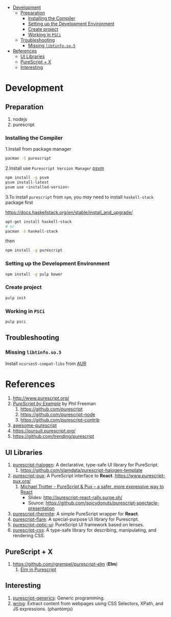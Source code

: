 - [Development](#org0ac769c)
  - [Preparation](#orgafdb365)
    - [Installing the Compiler](#org7863738)
    - [Setting up the Development Environment](#orge05c8e1)
    - [Create project](#org9958133)
    - [Working in `PSCi`](#org0063973)
  - [Troubleshooting](#orgf4ea1ba)
    - [Missing `libtinfo.so.5`](#orgc5062fc)
- [References](#orgc404790)
  - [UI Libraries](#org666937d)
  - [PureScript + X](#org560fe5d)
  - [Interesting](#orgeda8a96)



<a id="org0ac769c"></a>

# Development


<a id="orgafdb365"></a>

## Preparation

1.  nodejs
2.  purescript


<a id="org7863738"></a>

### Installing the Compiler

1.Install from package manager

```bash
pacman -S purescript
```

2.Install use `Purescript Version Manager` [psvm](https://github.com/ThomasCrevoisier/psvm-js)

```bash
npm install -g psvm
psvm install-latest
psvm use <installed-version>
```

3.To install `purescript` from `npm`, you *may* need to install `haskell-stack` package first

<https://docs.haskellstack.org/en/stable/install_and_upgrade/>

```bash
apt-get install haskell-stack
# or
pacman -S haskell-stack
```

then

```bash
npm install -g purescript
```


<a id="orge05c8e1"></a>

### Setting up the Development Environment

```bash
npm install -g pulp bower
```


<a id="org9958133"></a>

### Create project

```bash
pulp init
```


<a id="org0063973"></a>

### Working in `PSCi`

```bash
pulp psci
```


<a id="orgf4ea1ba"></a>

## Troubleshooting


<a id="orgc5062fc"></a>

### Missing `libtinfo.so.5`

Install `ncurses5-compat-libs` from [AUR](https://aur.archlinux.org/packages/ncurses5-compat-libs/)


<a id="orgc404790"></a>

# References

1.  <http://www.purescript.org/>
2.  [*PureScript by Example*](https://leanpub.com/purescript) by Phil Freeman
    1.  <https://github.com/purescript>
    2.  <https://github.com/purescript-node>
    3.  <https://github.com/purescript-contrib>
3.  [awesome-purescript](https://github.com/passy/awesome-purescript)
4.  <https://pursuit.purescript.org/>
5.  <https://github.com/trending/purescript>


<a id="org666937d"></a>

## UI Libraries

1.  [purescript-halogen](https://github.com/slamdata/purescript-halogen): A declarative, type-safe UI library for PureScript.
    1.  <https://github.com/slamdata/purescript-halogen-template>
2.  [purescript-pux](https://github.com/alexmingoia/purescript-pux): A PureScript interface to **React**. <https://www.purescript-pux.org/>
    1.  [Michael Trotter - PureScript & Pux &#x2013; a safer, more expressive way to React](https://www.youtube.com/watch?v=MvAiOTJNLNQ)
        -   Slides: <http://purescript-react-rally.surge.sh/>
        -   Source: <https://github.com/spicydonuts/purescript-spectacle-presentation>
3.  [purescript-thermite](https://github.com/paf31/purescript-thermite): A simple PureScript wrapper for **React**.
4.  [purescript-flare](https://github.com/sharkdp/purescript-flare): A special-purpose UI library for Purescript.
5.  [purescript-optic-ui](https://github.com/zrho/purescript-optic-ui): PureScript UI framework based on lenses.
6.  [purescript-css](https://github.com/slamdata/purescript-css): A type-safe library for describing, manipulating, and rendering CSS.


<a id="org560fe5d"></a>

## PureScript + X

1.  <https://github.com/rgrempel/purescript-elm> (**Elm**)
    1.  [Elm in Purescript](https://www.youtube.com/watch?v=O_kWwaghZ9U)


<a id="orgeda8a96"></a>

## Interesting

1.  [purescript-generics](https://github.com/purescript/purescript-generics): Generic programming.
2.  [wring](https://github.com/osener/wring): Extract content from webpages using CSS Selectors, XPath, and JS expressions. (phantomjs)
